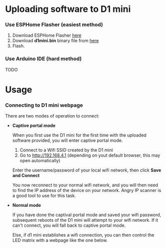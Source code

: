 # Uploading software to D1 mini

### Use ESPHome Flasher (easiest method)

1. Download ESPHome Flasher [here](https://github.com/esphome/esphome-flasher/releases)
2. Download **d1mini.bin** binary file from [here](https://github.com/microcontrollersig/brian-led-matrix-petrol-signs/raw/main/code/d1mini/d1mini.bin)
3. Flash.

### Use Arduino IDE (hard method)

TODO

# Usage

### Connecting to D1 mini webpage

There are two modes of operation to connect:

* **Captive portal mode** 
  
  When you first use the D1 mini for the first time with the uploaded software provided, you will enter captive portal mode.
  
  1. Connect to a Wifi SSID created by the D1 mini
  2. Go to http://192.168.4.1 (depending on yout default browser, this may open automatically)


  Enter the username/password of your local wifi network, then click **Save and Connect**

  You now reconnect to your normal wifi network, and you will then need to find the IP address of the device on your network.
  Angry IP scanner is a good tool to use for this task. 
  
* **Normal mode** 
  
  If you have done the captival portal mode and saved your wifi password, subsequent reboots of the D1 mini will
  attempt to your wifi network. If it can't connect, you will fall back to captive portal mode.
  
  Else, if d1 mini establishes a wifi connection, you can then control the LED matrix with a webpage like the one below.
